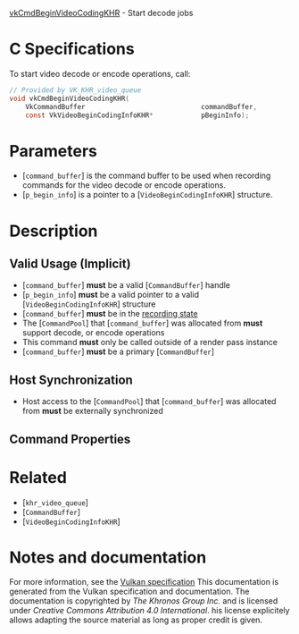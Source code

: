 [vkCmdBeginVideoCodingKHR](https://www.khronos.org/registry/vulkan/specs/1.3-extensions/man/html/vkCmdBeginVideoCodingKHR.html) - Start decode jobs

# C Specifications
To start video decode or encode operations, call:
```c
// Provided by VK_KHR_video_queue
void vkCmdBeginVideoCodingKHR(
    VkCommandBuffer                             commandBuffer,
    const VkVideoBeginCodingInfoKHR*            pBeginInfo);
```

# Parameters
- [`command_buffer`] is the command buffer to be used when recording commands for the video decode or encode operations.
- [`p_begin_info`] is a pointer to a [`VideoBeginCodingInfoKHR`] structure.

# Description
## Valid Usage (Implicit)
-  [`command_buffer`] **must**  be a valid [`CommandBuffer`] handle
-  [`p_begin_info`] **must**  be a valid pointer to a valid [`VideoBeginCodingInfoKHR`] structure
-  [`command_buffer`] **must**  be in the [recording state]()
-    The [`CommandPool`] that [`command_buffer`] was allocated from  **must**  support decode, or encode operations
-    This command  **must**  only be called outside of a render pass instance
-  [`command_buffer`] **must**  be a primary [`CommandBuffer`]

## Host Synchronization
- Host access to the [`CommandPool`] that [`command_buffer`] was allocated from  **must**  be externally synchronized

## Command Properties

# Related
- [`khr_video_queue`]
- [`CommandBuffer`]
- [`VideoBeginCodingInfoKHR`]

# Notes and documentation
For more information, see the [Vulkan specification](https://www.khronos.org/registry/vulkan/specs/1.3-extensions/html/vkspec.html)
This documentation is generated from the Vulkan specification and documentation.
The documentation is copyrighted by *The Khronos Group Inc.* and is licensed under *Creative Commons Attribution 4.0 International*.
his license explicitely allows adapting the source material as long as proper credit is given.
        